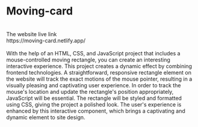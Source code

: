 # Moving-card
<br>
The website live link
<br>
https://moving-card.netlify.app/
<br>
<br>
With the help of an HTML, CSS, and JavaScript project that includes a mouse-controlled moving rectangle, you can create an interesting interactive experience. This project creates a dynamic effect by combining frontend technologies. A straightforward, responsive rectangle element on the website will track the exact motions of the mouse pointer, resulting in a visually pleasing and captivating user experience. In order to track the mouse's location and update the rectangle's position appropriately, JavaScript will be essential. The rectangle will be styled and formatted using CSS, giving the project a polished look. The user's experience is enhanced by this interactive component, which brings a captivating and dynamic element to site design.